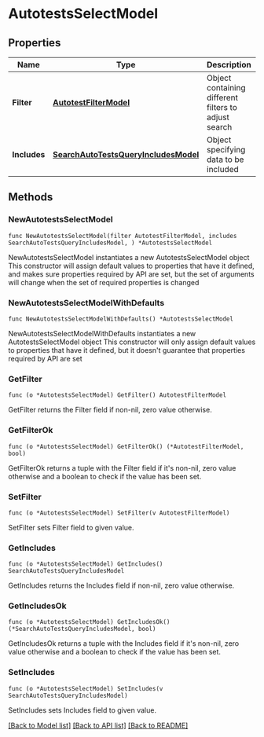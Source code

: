 # AutotestsSelectModel

## Properties

Name | Type | Description | Notes
------------ | ------------- | ------------- | -------------
**Filter** | [**AutotestFilterModel**](AutotestFilterModel.md) | Object containing different filters to adjust search | 
**Includes** | [**SearchAutoTestsQueryIncludesModel**](SearchAutoTestsQueryIncludesModel.md) | Object specifying data to be included | 

## Methods

### NewAutotestsSelectModel

`func NewAutotestsSelectModel(filter AutotestFilterModel, includes SearchAutoTestsQueryIncludesModel, ) *AutotestsSelectModel`

NewAutotestsSelectModel instantiates a new AutotestsSelectModel object
This constructor will assign default values to properties that have it defined,
and makes sure properties required by API are set, but the set of arguments
will change when the set of required properties is changed

### NewAutotestsSelectModelWithDefaults

`func NewAutotestsSelectModelWithDefaults() *AutotestsSelectModel`

NewAutotestsSelectModelWithDefaults instantiates a new AutotestsSelectModel object
This constructor will only assign default values to properties that have it defined,
but it doesn't guarantee that properties required by API are set

### GetFilter

`func (o *AutotestsSelectModel) GetFilter() AutotestFilterModel`

GetFilter returns the Filter field if non-nil, zero value otherwise.

### GetFilterOk

`func (o *AutotestsSelectModel) GetFilterOk() (*AutotestFilterModel, bool)`

GetFilterOk returns a tuple with the Filter field if it's non-nil, zero value otherwise
and a boolean to check if the value has been set.

### SetFilter

`func (o *AutotestsSelectModel) SetFilter(v AutotestFilterModel)`

SetFilter sets Filter field to given value.


### GetIncludes

`func (o *AutotestsSelectModel) GetIncludes() SearchAutoTestsQueryIncludesModel`

GetIncludes returns the Includes field if non-nil, zero value otherwise.

### GetIncludesOk

`func (o *AutotestsSelectModel) GetIncludesOk() (*SearchAutoTestsQueryIncludesModel, bool)`

GetIncludesOk returns a tuple with the Includes field if it's non-nil, zero value otherwise
and a boolean to check if the value has been set.

### SetIncludes

`func (o *AutotestsSelectModel) SetIncludes(v SearchAutoTestsQueryIncludesModel)`

SetIncludes sets Includes field to given value.



[[Back to Model list]](../README.md#documentation-for-models) [[Back to API list]](../README.md#documentation-for-api-endpoints) [[Back to README]](../README.md)


